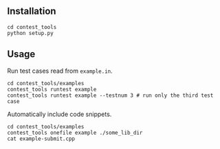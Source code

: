 ## Installation

```
cd contest_tools
python setup.py
```

## Usage

Run test cases read from `example.in`.
```
cd contest_tools/examples
contest_tools runtest example
contest_tools runtest example --testnum 3 # run only the third test case
```

Automatically include code snippets.
```
cd contest_tools/examples
contest_tools onefile example ./some_lib_dir
cat example-submit.cpp
```
